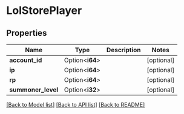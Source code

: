 # LolStorePlayer

## Properties

Name | Type | Description | Notes
------------ | ------------- | ------------- | -------------
**account_id** | Option<**i64**> |  | [optional]
**ip** | Option<**i64**> |  | [optional]
**rp** | Option<**i64**> |  | [optional]
**summoner_level** | Option<**i32**> |  | [optional]

[[Back to Model list]](../README.md#documentation-for-models) [[Back to API list]](../README.md#documentation-for-api-endpoints) [[Back to README]](../README.md)


